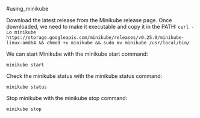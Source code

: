 #using_minikube

Download the latest release from the Minikube release page. Once downloaded, we need to make it executable and copy it in the PATH:
``` curl -Lo minikube https://storage.googleapis.com/minikube/releases/v0.25.0/minikube-linux-amd64 && chmod +x minikube && sudo mv minikube /usr/local/bin/ ```

We can start Minikube with the minikube start command:

```minikube start```

Check the minikube status with the minikube status command:

```minikube status```

Stop minikube with the minikube stop command:

```minikube stop```